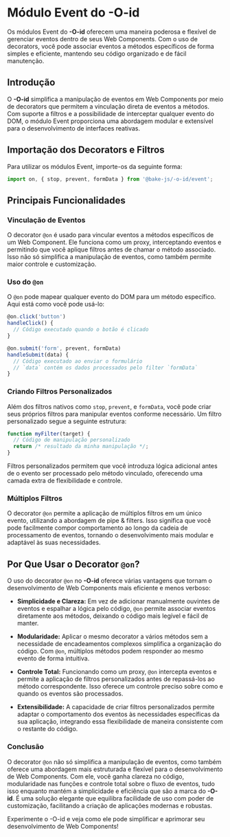 # Módulo Event do **-O-id**

Os módulos Event do **-O-id** oferecem uma maneira poderosa e flexível de gerenciar eventos dentro de seus Web Components. Com o uso de decorators, você pode associar eventos a métodos específicos de forma simples e eficiente, mantendo seu código organizado e de fácil manutenção.

## Introdução

O **-O-id** simplifica a manipulação de eventos em Web Components por meio de decorators que permitem a vinculação direta de eventos a métodos. Com suporte a filtros e a possibilidade de interceptar qualquer evento do DOM, o módulo Event proporciona uma abordagem modular e extensível para o desenvolvimento de interfaces reativas.

## Importação dos Decorators e Filtros

Para utilizar os módulos Event, importe-os da seguinte forma:

```javascript
import on, { stop, prevent, formData } from '@bake-js/-o-id/event';
```

## Principais Funcionalidades

### Vinculação de Eventos

O decorator `@on` é usado para vincular eventos a métodos específicos de um Web Component. Ele funciona como um proxy, interceptando eventos e permitindo que você aplique filtros antes de chamar o método associado. Isso não só simplifica a manipulação de eventos, como também permite maior controle e customização.

### Uso do `@on`

O `@on` pode mapear qualquer evento do DOM para um método específico. Aqui está como você pode usá-lo:

```javascript
@on.click('button')
handleClick() {
  // Código executado quando o botão é clicado
}

@on.submit('form', prevent, formData)
handleSubmit(data) {
  // Código executado ao enviar o formulário
  // `data` contém os dados processados pelo filter `formData`
}
```

### Criando Filtros Personalizados

Além dos filtros nativos como `stop`, `prevent`, e `formData`, você pode criar seus próprios filtros para manipular eventos conforme necessário. Um filtro personalizado segue a seguinte estrutura:

```javascript
function myFilter(target) {
  // Código de manipulação personalizado
  return /* resultado da minha manipulação */;
}
```

Filtros personalizados permitem que você introduza lógica adicional antes de o evento ser processado pelo método vinculado, oferecendo uma camada extra de flexibilidade e controle.

### Múltiplos Filtros

O decorator `@on` permite a aplicação de múltiplos filtros em um único evento, utilizando a abordagem de pipe & filters. Isso significa que você pode facilmente compor comportamento ao longo da cadeia de processamento de eventos, tornando o desenvolvimento mais modular e adaptável às suas necessidades.

## Por Que Usar o Decorator `@on`?

O uso do decorator `@on` no **-O-id** oferece várias vantagens que tornam o desenvolvimento de Web Components mais eficiente e menos verboso:

- **Simplicidade e Clareza:** Em vez de adicionar manualmente ouvintes de eventos e espalhar a lógica pelo código, `@on` permite associar eventos diretamente aos métodos, deixando o código mais legível e fácil de manter.

- **Modularidade:** Aplicar o mesmo decorator a vários métodos sem a necessidade de encadeamentos complexos simplifica a organização do código. Com `@on`, múltiplos métodos podem responder ao mesmo evento de forma intuitiva.

- **Controle Total:** Funcionando como um proxy, `@on` intercepta eventos e permite a aplicação de filtros personalizados antes de repassá-los ao método correspondente. Isso oferece um controle preciso sobre como e quando os eventos são processados.

- **Extensibilidade:** A capacidade de criar filtros personalizados permite adaptar o comportamento dos eventos às necessidades específicas da sua aplicação, integrando essa flexibilidade de maneira consistente com o restante do código.

### Conclusão

O decorator `@on` não só simplifica a manipulação de eventos, como também oferece uma abordagem mais estruturada e flexível para o desenvolvimento de Web Components. Com ele, você ganha clareza no código, modularidade nas funções e controle total sobre o fluxo de eventos, tudo isso enquanto mantém a simplicidade e eficiência que são a marca do **-O-id**. É uma solução elegante que equilibra facilidade de uso com poder de customização, facilitando a criação de aplicações modernas e robustas.

Experimente o -O-id e veja como ele pode simplificar e aprimorar seu desenvolvimento de Web Components!
